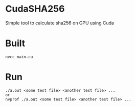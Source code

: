 # CudaSHA256
Simple tool to calculate sha256 on GPU using Cuda

# Built
```
nvcc main.cu
```

# Run
```
./a.out <some test file> <another test file> ...
or
nvprof ./a.out <some test file> <another test file> ...
```
